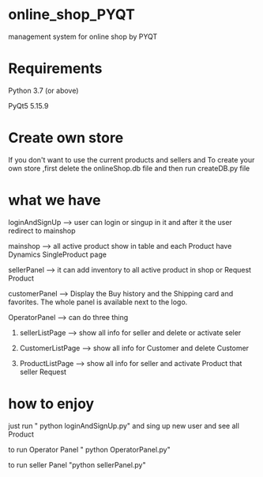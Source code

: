 # online_shop_PYQT
management system for online shop by PYQT

# Requirements
Python 3.7 (or above)

PyQt5 5.15.9

# Create own store
If you don't want to use the current products and sellers  and To create your  own store ,first delete the onlineShop.db file and then run createDB.py file

# what we have
loginAndSignUp --> user can login or singup in it and after it the user redirect to mainshop

mainshop       --> all active product show in table and each Product have Dynamics SingleProduct page

sellerPanel    --> it can add inventory to all active product in shop or Request Product

customerPanel  --> Display the Buy history and the Shipping card and favorites. The whole panel is available next to the logo.

OperatorPanel  --> can do three thing 

1. sellerListPage   --> show all info for seller and delete or activate seler
		   
2. CustomerListPage --> show all info for Customer and delete Customer

3. ProductListPage  --> show all info for seller and activate Product that seller Request


# how to enjoy 
 just run " python loginAndSignUp.py"  and sing up new user and see all Product

to run Operator Panel " python OperatorPanel.py"

to run seller Panel "python sellerPanel.py"

